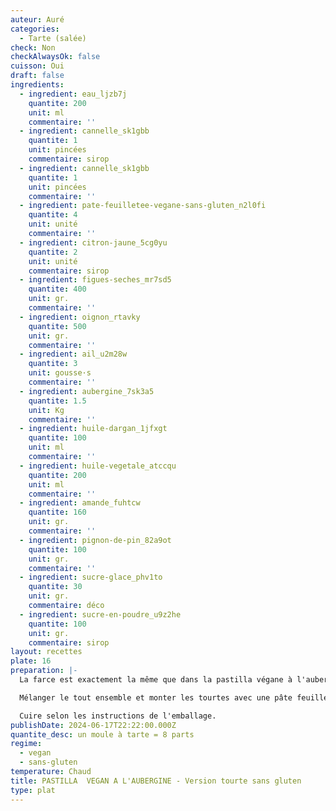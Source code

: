 ```yaml
---
auteur: Auré
categories:
  - Tarte (salée)
check: Non
checkAlwaysOk: false
cuisson: Oui
draft: false
ingredients:
  - ingredient: eau_ljzb7j
    quantite: 200
    unit: ml
    commentaire: ''
  - ingredient: cannelle_sk1gbb
    quantite: 1
    unit: pincées
    commentaire: sirop
  - ingredient: cannelle_sk1gbb
    quantite: 1
    unit: pincées
    commentaire: ''
  - ingredient: pate-feuilletee-vegane-sans-gluten_n2l0fi
    quantite: 4
    unit: unité
    commentaire: ''
  - ingredient: citron-jaune_5cg0yu
    quantite: 2
    unit: unité
    commentaire: sirop
  - ingredient: figues-seches_mr7sd5
    quantite: 400
    unit: gr.
    commentaire: ''
  - ingredient: oignon_rtavky
    quantite: 500
    unit: gr.
    commentaire: ''
  - ingredient: ail_u2m28w
    quantite: 3
    unit: gousse·s
    commentaire: ''
  - ingredient: aubergine_7sk3a5
    quantite: 1.5
    unit: Kg
    commentaire: ''
  - ingredient: huile-dargan_1jfxgt
    quantite: 100
    unit: ml
    commentaire: ''
  - ingredient: huile-vegetale_atccqu
    quantite: 200
    unit: ml
    commentaire: ''
  - ingredient: amande_fuhtcw
    quantite: 160
    unit: gr.
    commentaire: ''
  - ingredient: pignon-de-pin_82a9ot
    quantite: 100
    unit: gr.
    commentaire: ''
  - ingredient: sucre-glace_phv1to
    quantite: 30
    unit: gr.
    commentaire: déco
  - ingredient: sucre-en-poudre_u9z2he
    quantite: 100
    unit: gr.
    commentaire: sirop
layout: recettes
plate: 16
preparation: |-
  La farce est exactement la même que dans la pastilla végane à l'aubergine. Donc cuisiner les deux farces dans le même récipient.

  Mélanger le tout ensemble et monter les tourtes avec une pâte feuilletée en dessous et une au dessus. Et bien colmater. Percer une petite cheminée au centre de la tourte avant cuisson.

  Cuire selon les instructions de l'emballage.
publishDate: 2024-06-17T22:22:00.000Z
quantite_desc: un moule à tarte = 8 parts
regime:
  - vegan
  - sans-gluten
temperature: Chaud
title: PASTILLA  VEGAN A L'AUBERGINE - Version tourte sans gluten
type: plat
---
```

